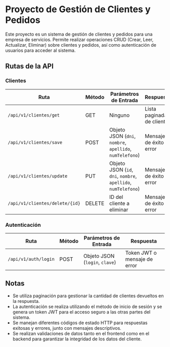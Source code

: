 # Proyecto de Gestión de Clientes y Pedidos

Este proyecto es un sistema de gestión de clientes y pedidos para una empresa de servicios. Permite realizar operaciones CRUD (Crear, Leer, Actualizar, Eliminar) sobre clientes y pedidos, así como autenticación de usuarios para acceder al sistema.

## Rutas de la API

### Clientes

| Ruta                                      | Método | Parámetros de Entrada                            | Respuesta                                            |
|-------------------------------------------|--------|--------------------------------------------------|------------------------------------------------------|
| `/api/v1/clientes/get`                    | GET    | Ninguno                                          | Lista paginada de clientes                          |
| `/api/v1/clientes/save`                   | POST   | Objeto JSON (`dni`, `nombre`, `apellido`, `numTelefono`) | Mensaje de éxito o error                            |
| `/api/v1/clientes/update`                 | PUT    | Objeto JSON (`id`, `dni`, `nombre`, `apellido`, `numTelefono`) | Mensaje de éxito o error                            |
| `/api/v1/clientes/delete/{id}`            | DELETE | ID del cliente a eliminar                        | Mensaje de éxito o error                            |

### Autenticación

| Ruta                                      | Método | Parámetros de Entrada                            | Respuesta                                            |
|-------------------------------------------|--------|--------------------------------------------------|------------------------------------------------------|
| `/api/v1/auth/login`                      | POST   | Objeto JSON (`login`, `clave`)                   | Token JWT o mensaje de error                        |

## Notas

- Se utiliza paginación para gestionar la cantidad de clientes devueltos en la respuesta.
- La autenticación se realiza utilizando el método de inicio de sesión y se genera un token JWT para el acceso seguro a las otras partes del sistema.
- Se manejan diferentes códigos de estado HTTP para respuestas exitosas y errores, junto con mensajes descriptivos.
- Se realizan validaciones de datos tanto en el frontend como en el backend para garantizar la integridad de los datos del cliente.
